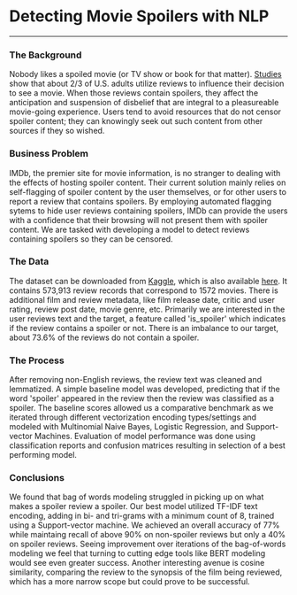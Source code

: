 # Detecting Movie Spoilers with NLP

***
### The Background
Nobody likes a spoiled movie (or TV show or book for that matter). [Studies](https://www.statista.com/statistics/899009/reading-reviews-before-viewing-movie-united-states-by-age/) show that about 2/3 of U.S. adults utilize reviews to influence their decision to see a movie. When those reviews contain spoilers, they affect the anticipation and suspension of disbelief that are integral to a pleasureable movie-going experience. Users tend to avoid resources that do not censor spoiler content; they can knowingly seek out such content from other sources if they so wished.

### Business Problem
IMDb, the premier site for movie information, is no stranger to dealing with the effects of hosting spoiler content. Their current solution mainly relies on self-flagging of spoiler content by the user themselves, or for other users to report a review that contains spoilers. By employing automated flagging sytems to hide user reviews containing spoilers, IMDb can provide the users with a confidence that their browsing will not present them with spoiler content. We are tasked with developing a model to detect reviews containing spoilers so they can be censored.

### The Data
The dataset can be downloaded from [Kaggle](https://www.kaggle.com/datasets/rmisra/imdb-spoiler-dataset), which is also available [here](https://rishabhmisra.github.io/publications/). It contains 573,913 review records that correspond to 1572 movies. There is additional film and review metadata, like film release date, critic and user rating, review post date, movie genre, etc. Primarily we are interested in the user reviews text and the target, a feature called 'is_spoiler' which indicates if the review contains a spoiler or not. There is an imbalance to our target, about 73.6% of the reviews do not contain a spoiler.

### The Process
After removing non-English reviews, the review text was cleaned and lemmatized. A simple baseline model was developed, predicting that if the word 'spoiler' appeared in the review then the review was classified as a spoiler. The baseline scores allowed us a comparative benchmark as we iterated through different vectorization encoding types/settings and modeled with Multinomial Naive Bayes, Logistic Regression, and Support-vector Machines. Evaluation of model performance was done using classification reports and confusion matrices resulting in selection of a best performing model.

### Conclusions
We found that bag of words modeling struggled in picking up on what makes a spoiler review a spoiler. Our best model utilized TF-IDF text encoding, adding in bi- and tri-grams with a minimum count of 8, trained using a Support-vector machine. We achieved an overall accuracy of 77% while maintaing recall of above 90% on non-spoiler reviews but only a 40% on spoiler reviews. Seeing improvement over iterations of the bag-of-words modeling we feel that turning to cutting edge tools like BERT modeling would see even greater success. Another interesting avenue is cosine similarity, comparing the review to the synopsis of the film being reviewed, which has a more narrow scope but could prove to be successful.

